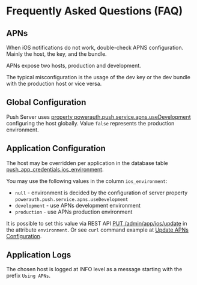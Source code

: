 # Frequently Asked Questions (FAQ)


## APNs

When iOS notifications do not work, double-check APNS configuration.
Mainly the host, the key, and the bundle.

APNs expose two hosts, production and development.

The typical misconfiguration is the usage of the dev key or the dev bundle with the production host or vice versa.


## Global Configuration

Push Server uses [property powerauth.push.service.apns.useDevelopment](./Configuration-Properties#apns-configuration) configuring the host globally.
Value `false` represents the production environment.


## Application Configuration

The host may be overridden per application in the database table [push_app_credentials.ios_environment](./Push-Server-Database#push-service-credentials-table).

You may use the following values in the column `ios_environment`:

- `null` - environment is decided by the configuration of server property `powerauth.push.service.apns.useDevelopment`
- `development` - use APNs development environment
- `production` - use APNs production environment

It is possible to set this value via REST API [PUT /admin/app/ios/update](./Push-Server-API#update-ios-configuration) in the attribute `environment`.
Or see `curl` command example at [Update APNs Configuration](./Push-Server-Administration#update-apns-configuration).


## Application Logs

The chosen host is logged at INFO level as a message starting with the prefix `Using APNs`.
